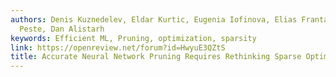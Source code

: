 ```yaml
---
authors: Denis Kuznedelev, Eldar Kurtic, Eugenia Iofinova, Elias Frantar, Alexandra
  Peste, Dan Alistarh
keywords: Efficient ML, Pruning, optimization, sparsity
link: https://openreview.net/forum?id=HwyuE3QZtS
title: Accurate Neural Network Pruning Requires Rethinking Sparse Optimization
---
```

